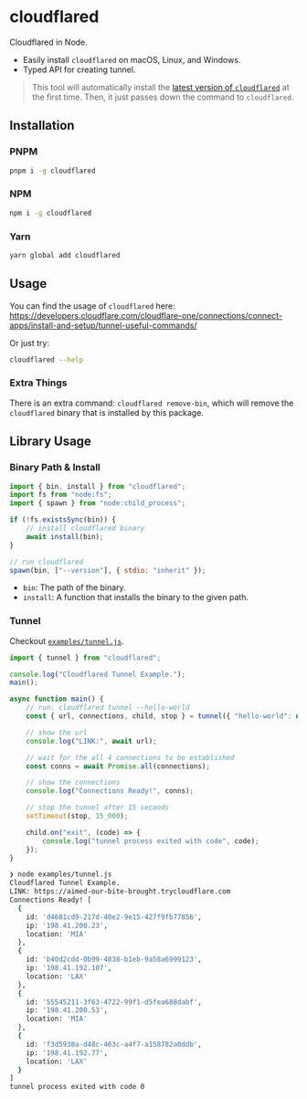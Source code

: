 # cloudflared

Cloudflared in Node.

- Easily install `cloudflared` on macOS, Linux, and Windows.
- Typed API for creating tunnel.

> This tool will automatically install the [latest version of `cloudflared`](https://github.com/cloudflare/cloudflared/releases/latest) at the first time.
> Then, it just passes down the command to `cloudflared`.

## Installation

### PNPM

```sh
pnpm i -g cloudflared
```

### NPM

```sh
npm i -g cloudflared
```

### Yarn

```sh
yarn global add cloudflared
```

## Usage

You can find the usage of `cloudflared` here: <https://developers.cloudflare.com/cloudflare-one/connections/connect-apps/install-and-setup/tunnel-useful-commands/>

Or just try:

```sh
cloudflared --help
```

### Extra Things

There is an extra command: `cloudflared remove-bin`, which will remove the `cloudflared` binary that is installed by this package.

## Library Usage

### Binary Path & Install

```js
import { bin, install } from "cloudflared";
import fs from "node:fs";
import { spawn } from "node:child_process";

if (!fs.existsSync(bin)) {
    // install cloudflared binary
    await install(bin);
}

// run cloudflared
spawn(bin, ["--version"], { stdio: "inherit" });
```

- `bin`: The path of the binary.
- `install`: A function that installs the binary to the given path.

### Tunnel

Checkout [`examples/tunnel.js`](examples/tunnel.js).

```js
import { tunnel } from "cloudflared";

console.log("Cloudflared Tunnel Example.");
main();

async function main() {
    // run: cloudflared tunnel --hello-world
    const { url, connections, child, stop } = tunnel({ "hello-world": null });

    // show the url
    console.log("LINK:", await url);

    // wait for the all 4 connections to be established
    const conns = await Promise.all(connections);

    // show the connections
    console.log("Connections Ready!", conns);

    // stop the tunnel after 15 seconds
    setTimeout(stop, 15_000);

    child.on("exit", (code) => {
        console.log("tunnel process exited with code", code);
    });
}
```

```sh
❯ node examples/tunnel.js
Cloudflared Tunnel Example.
LINK: https://aimed-our-bite-brought.trycloudflare.com
Connections Ready! [
  {
    id: 'd4681cd9-217d-40e2-9e15-427f9fb77856',
    ip: '198.41.200.23',
    location: 'MIA'
  },
  {
    id: 'b40d2cdd-0b99-4838-b1eb-9a58a6999123',
    ip: '198.41.192.107',
    location: 'LAX'
  },
  {
    id: '55545211-3f63-4722-99f1-d5fea688dabf',
    ip: '198.41.200.53',
    location: 'MIA'
  },
  {
    id: 'f3d5938a-d48c-463c-a4f7-a158782a0ddb',
    ip: '198.41.192.77',
    location: 'LAX'
  }
]
tunnel process exited with code 0
```
